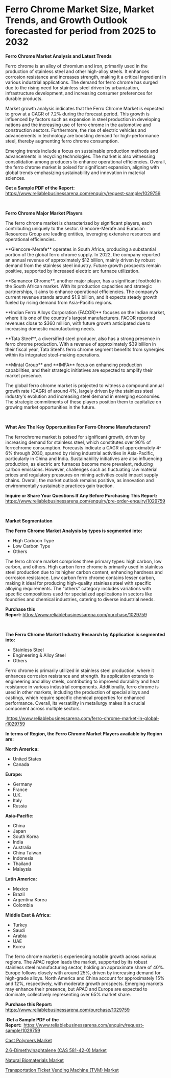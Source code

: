 <p><h1>Ferro Chrome Market Size, Market Trends, and Growth Outlook forecasted for period from 2025 to 2032</h1></p><p><strong>Ferro Chrome Market Analysis and Latest Trends</strong></p>
<p><p>Ferro chrome is an alloy of chromium and iron, primarily used in the production of stainless steel and other high-alloy steels. It enhances corrosion resistance and increases strength, making it a critical ingredient in various industrial applications. The demand for ferro chrome has surged due to the rising need for stainless steel driven by urbanization, infrastructure development, and increasing consumer preferences for durable products. </p><p>Market growth analysis indicates that the Ferro Chrome Market is expected to grow at a CAGR of 7.2% during the forecast period. This growth is influenced by factors such as expansion in steel production in developing nations and the increasing use of ferro chrome in the automotive and construction sectors. Furthermore, the rise of electric vehicles and advancements in technology are boosting demand for high-performance steel, thereby augmenting ferro chrome consumption. </p><p>Emerging trends include a focus on sustainable production methods and advancements in recycling technologies. The market is also witnessing consolidation among producers to enhance operational efficiencies. Overall, the ferro chrome market is poised for significant expansion, aligning with global trends emphasizing sustainability and innovation in material sciences.</p></p>
<p><strong>Get a Sample PDF of the Report:&nbsp;</strong> <a href="https://www.reliablebusinessarena.com/enquiry/request-sample/1029759?utm_campaign=2033&utm_medium=2&utm_source=Github&utm_content=ia&utm_term=21032025&utm_id=ferro-chrome">https://www.reliablebusinessarena.com/enquiry/request-sample/1029759</a></p>
<p>&nbsp;</p>
<p><strong>Ferro Chrome Major Market Players</strong></p>
<p><p>The ferro chrome market is characterized by significant players, each contributing uniquely to the sector. Glencore-Merafe and Eurasian Resources Group are leading entities, leveraging extensive resources and operational efficiencies. </p><p>**Glencore-Merafe** operates in South Africa, producing a substantial portion of the global ferro chrome supply. In 2022, the company reported an annual revenue of approximately $12 billion, mainly driven by robust demand from the stainless steel industry. Future growth prospects remain positive, supported by increased electric arc furnace utilization.</p><p>**Samancor Chrome**, another major player, has a significant foothold in the South African market. With its production capacities and strategic partnerships, it aims to enhance operational efficiencies. The company’s current revenue stands around $1.9 billion, and it expects steady growth fueled by rising demand from Asia-Pacific regions.</p><p>**Indian Ferro Alloys Corporation (FACOR)** focuses on the Indian market, where it is one of the country's largest manufacturers.  FACOR reported revenues close to $360 million, with future growth anticipated due to increasing domestic manufacturing needs.</p><p>**Tata Steel**, a diversified steel producer, also has a strong presence in ferro chrome production. With a revenue of approximately $39 billion in their fiscal year, Tata Steel's ferro chrome segment benefits from synergies within its integrated steel-making operations.</p><p>**Mintal Group** and **IMFA** focus on enhancing production capabilities, and their strategic initiatives are expected to amplify their market presence.</p><p>The global ferro chrome market is projected to witness a compound annual growth rate (CAGR) of around 4%, largely driven by the stainless steel industry's evolution and increasing steel demand in emerging economies. The strategic commitments of these players position them to capitalize on growing market opportunities in the future.</p></p>
<p>&nbsp;</p>
<p><strong>What Are The Key Opportunities For Ferro Chrome Manufacturers?</strong></p>
<p><p>The ferrochrome market is poised for significant growth, driven by increasing demand for stainless steel, which constitutes over 90% of ferrochrome consumption. Forecasts indicate a CAGR of approximately 4-6% through 2030, spurred by rising industrial activities in Asia-Pacific, particularly in China and India. Sustainability initiatives are also influencing production, as electric arc furnaces become more prevalent, reducing carbon emissions. However, challenges such as fluctuating raw material prices and regulatory pressures on mining activities could impact supply chains. Overall, the market outlook remains positive, as innovation and environmentally sustainable practices gain traction.</p></p>
<p><strong>Inquire or Share Your Questions If Any Before Purchasing This Report:</strong> <a href="https://www.reliablebusinessarena.com/enquiry/pre-order-enquiry/1029759?utm_campaign=2033&utm_medium=2&utm_source=Github&utm_content=ia&utm_term=21032025&utm_id=ferro-chrome">https://www.reliablebusinessarena.com/enquiry/pre-order-enquiry/1029759</a></p>
<p>&nbsp;</p>
<p><strong>Market Segmentation</strong></p>
<p><strong>The Ferro Chrome Market Analysis by types is segmented into:</strong></p>
<p><ul><li>High Carboon Type</li><li>Low Carbon Type</li><li>Others</li></ul></p>
<p><p>The ferro chrome market comprises three primary types: high carbon, low carbon, and others. High carbon ferro chrome is primarily used in stainless steel production due to its higher carbon content, enhancing hardness and corrosion resistance. Low carbon ferro chrome contains lesser carbon, making it ideal for producing high-quality stainless steel with specific alloying requirements. The "others" category includes variations with specific compositions used for specialized applications in sectors like foundries and chemical industries, catering to diverse industrial needs.</p></p>
<p><strong>Purchase this Report:&nbsp;</strong><a href="https://www.reliablebusinessarena.com/purchase/1029759?utm_campaign=2033&utm_medium=2&utm_source=Github&utm_content=ia&utm_term=21032025&utm_id=ferro-chrome">https://www.reliablebusinessarena.com/purchase/1029759</a></p>
<p>&nbsp;</p>
<p><strong>The Ferro Chrome Market Industry Research by Application is segmented into:</strong></p>
<p><ul><li>Stainless Steel</li><li>Engineering & Alloy Steel</li><li>Others</li></ul></p>
<p><p>Ferro chrome is primarily utilized in stainless steel production, where it enhances corrosion resistance and strength. Its application extends to engineering and alloy steels, contributing to improved durability and heat resistance in various industrial components. Additionally, ferro chrome is used in other markets, including the production of special alloys and castings, which require specific chemical properties for enhanced performance. Overall, its versatility in metallurgy makes it a crucial component across multiple sectors.</p></p>
<p><a href="https://www.reliablebusinessarena.com/ferro-chrome-market-in-global-r1029759?utm_campaign=2033&utm_medium=2&utm_source=Github&utm_content=ia&utm_term=21032025&utm_id=ferro-chrome">&nbsp;https://www.reliablebusinessarena.com/ferro-chrome-market-in-global-r1029759</a></p>
<p><strong>In terms of Region, the Ferro Chrome Market Players available by Region are:</strong></p>
<p>
    <p> <strong> North America: </strong>
        <ul>
            <li>United States</li>
            <li>Canada</li>
        </ul>
        </p> 
    <p> <strong> Europe: </strong>
        <ul>
            <li>Germany</li>
            <li>France</li>
            <li>U.K.</li>
            <li>Italy</li>
            <li>Russia</li>
        </ul>
        </p> 
    <p> <strong> Asia-Pacific: </strong>
        <ul>
            <li>China</li>
            <li>Japan</li>
            <li>South Korea</li>
            <li>India</li>
            <li>Australia</li>
            <li>China Taiwan</li>
            <li>Indonesia</li>
            <li>Thailand</li>
            <li>Malaysia</li>
        </ul>
        </p> 
    <p> <strong> Latin America: </strong>
        <ul>
            <li>Mexico</li>
            <li>Brazil</li>
            <li>Argentina Korea</li>
            <li>Colombia</li>
        </ul>
        </p> 
    <p> <strong> Middle East & Africa: </strong>
        <ul>
            <li>Turkey</li>
            <li>Saudi</li>
            <li>Arabia</li>
            <li>UAE</li>
            <li>Korea</li>
        </ul>
    </p>
    </p>
<p><p>The ferro chrome market is experiencing notable growth across various regions. The APAC region leads the market, supported by its robust stainless steel manufacturing sector, holding an approximate share of 40%. Europe follows closely with around 25%, driven by increasing demand for high-grade alloys. North America and China account for approximately 15% and 12%, respectively, with moderate growth prospects. Emerging markets may enhance their presence, but APAC and Europe are expected to dominate, collectively representing over 65% market share.</p></p>
<p><strong>Purchase this Report: </strong><a href="https://www.reliablebusinessarena.com/purchase/1029759?utm_campaign=2033&utm_medium=2&utm_source=Github&utm_content=ia&utm_term=21032025&utm_id=ferro-chrome">https://www.reliablebusinessarena.com/purchase/1029759</a></p>
<p>&nbsp;<strong>Get a Sample PDF of the Report:&nbsp;&nbsp;</strong><a href="https://www.reliablebusinessarena.com/enquiry/request-sample/1029759?utm_campaign=2033&utm_medium=2&utm_source=Github&utm_content=ia&utm_term=21032025&utm_id=ferro-chrome">https://www.reliablebusinessarena.com/enquiry/request-sample/1029759</a></p>
<p><strong></strong></p>
<p><p><a href="https://github.com/merkinedry7b/Market-Research-Report-List-1/blob/main/cast-polymers-market.md?utm_campaign=2033&utm_medium=2&utm_source=Github&utm_content=ia&utm_term=21032025&utm_id=ferro-chrome">Cast Polymers Market</a></p><p><a href="https://github.com/pichuaadh0/Market-Research-Report-List-1/blob/main/26-dimethylnaphtalene-cas-581-42-0-market.md?utm_campaign=2033&utm_medium=2&utm_source=Github&utm_content=ia&utm_term=21032025&utm_id=ferro-chrome">2,6-Dimethylnaphtalene (CAS 581-42-0) Market</a></p><p><a href="https://github.com/forgazerbyjt/Market-Research-Report-List-1/blob/main/natural-biomaterials-market.md?utm_campaign=2033&utm_medium=2&utm_source=Github&utm_content=ia&utm_term=21032025&utm_id=ferro-chrome">Natural Biomaterials Market</a></p><p><a href="https://github.com/oshrykauraj7/Market-Research-Report-List-1/blob/main/transportation-ticket-vending-machine-tvm-market.md?utm_campaign=2033&utm_medium=2&utm_source=Github&utm_content=ia&utm_term=21032025&utm_id=ferro-chrome">Transportation Ticket Vending Machine (TVM) Market</a></p></p>